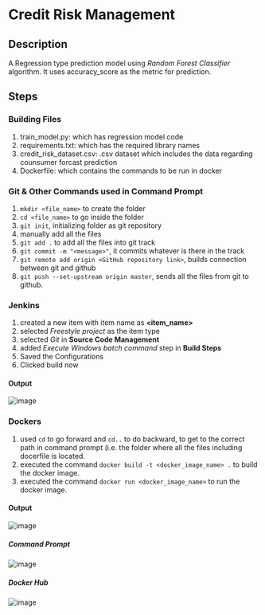 # Credit Risk Management

## Description
A Regression type prediction model using *Random Forest Classifier* algorithm. It uses accuracy_score as the metric for prediction.

## Steps

### Building Files
1) train_model.py: which has regression model code
2) requirements.txt: which has the required library names
3) credit_risk_dataset.csv: .csv dataset which includes the data regarding counsumer forcast prediction
4) Dockerfile: which contains the commands to be run in docker

### Git & Other Commands used in Command Prompt
1) `mkdir <file_name>` to create the folder
2) `cd <file_name>` to go inside the folder
3) `git init`, initializing folder as git repository
4) manually add all the files
5) `git add .` to add all the files into git track
6) `git commit -m "<message>"`, it commits whatever is there in the track
7) `git remote add origin <GitHub repository link>`, builds connection between git and github
8) `git push --set-upstream origin master`, sends all the files from git to github.


### Jenkins
1) created a new item with item name as **<item_name>**
2) selected *Freestyle project* as the item type
3) selected *Git* in **Source Code Management**
4) added *Execute Windows batch command* step in **Build Steps**
5) Saved the Configurations
6) Clicked build now

#### Output
![image](https://github.com/user-attachments/assets/c55c50ef-cd7c-41ff-9b4a-2d229c742684)


### Dockers
1) used `cd` to go forward and `cd..` to do backward, to get to the correct path in command prompt (i.e. the folder where all the files including docerfile is located.
2) executed the command `docker build -t <docker_image_name> .` to build the docker image.
3) executed the command `docker run <docker_image_name>` to run the docker image.

#### Output
![image](https://github.com/user-attachments/assets/4e09a193-d822-43fa-b4dc-f0a55ebff59d)



  ##### Command Prompt
 ![image](https://github.com/user-attachments/assets/a2d3b86c-f40b-4a92-9779-8b09c8873d81)

  ##### Docker Hub 
![image](https://github.com/user-attachments/assets/d48be8d0-9c1d-42ea-ad13-0270bee9152b)


